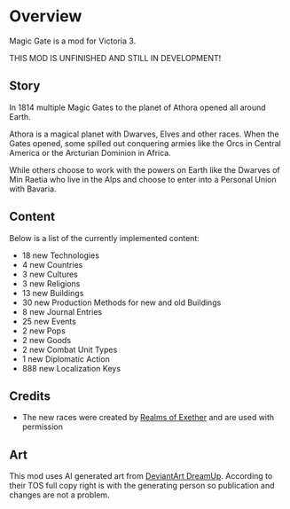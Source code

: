 # Overview

Magic Gate is a mod for Victoria 3.

THIS MOD IS UNFINISHED AND STILL IN DEVELOPMENT!

## Story

In 1814 multiple Magic Gates to the planet of Athora opened all around Earth. 

Athora is a magical planet with Dwarves, Elves and other races.
When the Gates opened, some spilled out conquering armies like the Orcs in Central America or the Arcturian Dominion in Africa.

While others choose to work with the powers on Earth like the Dwarves of Min Raetia who live in the Alps and choose to enter into a Personal Union with Bavaria.

## Content
Below is a list of the currently implemented content:

[//]: # (CONTENT-START)

 - 18 new Technologies
 - 4 new Countries
 - 3 new Cultures
 - 3 new Religions
 - 13 new Buildings
 - 30 new Production Methods for new and old Buildings
 - 8 new Journal Entries
 - 25 new Events
 - 2 new Pops
 - 2 new Goods
 - 2 new Combat Unit Types
 - 1 new Diplomatic Action
 - 888 new Localization Keys

[//]: # (CONTENT-END)

## Credits

 - The new races were created by [Realms of Exether](https://steamcommunity.com/sharedfiles/filedetails/?id=3279217222) and are used with permission

## Art

This mod uses AI generated art from [DeviantArt DreamUp](https://www.deviantart.com/dreamup).
According to their TOS full copy right is with the generating person so publication and changes are not a problem.